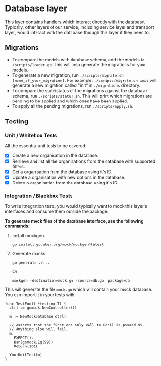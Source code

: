 # Database layer

This layer contains handlers which interact directly with the database. Typically, other layers of our service, including service layer and transport layer, would interact with the database through this layer if they need to.

## Migrations

- To compare the models with database schema, add the models to `/scripts/loader.go`. This will help generate the migrations for your models.
- To generate a new migration, run `./scripts/migrate.sh [name_of_your_migration]`. For example: `./scripts/migrate.sh init` will generate a new migration called "init" in `./migrations` directory.
- To compare the state/status of the migrations against the database schema, run `./scripts/status.sh`. This will print which migrations are pending to be applied and which ones have been applied.
- To apply all the pending migrations, run `./scripts/apply.sh`.

## Testing

### Unit / Whitebox Tests

All the essential unit tests to be covered:

- [x] Create a new organisation in the database.
- [x] Retrieve and list all the organisations from the database with supported filters.
- [x] Get a organisation from the database using it's ID.
- [x] Update a organisation with new options in the database.
- [x] Delete a organisation from the database using it's ID.

### Integration / Blackbox Tests

To write itnegration tests, you would typically want to mock this layer's interfaces and consume them outside the package.

**To generate mock files of the database interface, use the following commands:**

1. Install mockgen.
    ```
    go install go.uber.org/mock/mockgen@latest
    ```
1. Generate mocks.
    ```
    go generate ./...
    ```
    Or:
    ```
    mockgen -destination=mock.go -source=db.go -package=db
    ```

This will generate the file `mock.go` which will contain your mock database. You can import it in your tests with:

```
func TestFoo(t *testing.T) {
  ctrl := gomock.NewController(t)

  m := NewMockDatabase(ctrl)

  // Asserts that the first and only call to Bar() is passed 99.
  // Anything else will fail.
  m.
    EXPECT().
    Bar(gomock.Eq(99)).
    Return(101)

  YourUnitTest(m)
}
```